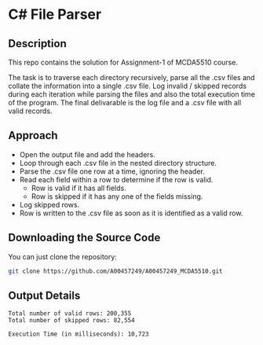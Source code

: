 # C# File Parser
## Description
This repo contains the solution for Assignment-1 of MCDA5510 course.

The task is to traverse each directory recursively, parse all the .csv files and collate the information into a single .csv file. Log invalid / skipped records during each iteration while parsing the files and also the total execution time of the program. The final delivarable is the log file and a .csv file with all valid records.

## Approach
- Open the output file and add the headers.
- Loop through each .csv file in the nested directory structure.
- Parse the .csv file one row at a time, ignoring the header.
- Read each field within a row to determine if the row is valid.
    - Row is valid if it has all fields.
    - Row is skipped if it has any one of the fields missing.
- Log skipped rows.
- Row is written to the .csv file as soon as it is identified as a valid row.

## Downloading the Source Code

You can just clone the repository:

```sh
git clone https://github.com/A00457249/A00457249_MCDA5510.git
```
## Output Details
```
Total number of valid rows: 200,355
Total number of skipped rows: 82,554

Execution Time (in milliseconds): 10,723 
```

 
